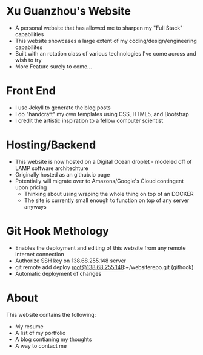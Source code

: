 # Xu Guanzhou's Website
* A personal website that has allowed me to sharpen my "Full Stack" capabilities
* This website showcases a large extent of my coding/design/engineering capabilites
* Built with an rotation class of various technologies I've come across and wish to try
* More Feature surely to come...

# Front End
* I use Jekyll to generate the blog posts
* I do "handcraft" my own templates using CSS, HTML5, and Bootstrap
* I credit the artistic inspiration to a fellow computer scientist

# Hosting/Backend
* This website is now hosted on a Digital Ocean droplet - modeled off of LAMP software architechture
* Originally hosted as an github.io page
* Potentially will migrate over to Amazons/Google's Cloud contingent upon pricing
  * Thinking about using wraping the whole thing on top of an DOCKER
  * The site is currently small enough to function on top of any server anyways

# Git Hook Methology
* Enables the deployment and editing of this website from any remote internet connection
* Authorize SSH key on 138.68.255.148 server
* git remote add deploy root@138.68.255.148:~/websiterepo.git (githook)
* Automatic deployment of changes

# About
This website contains the following:
* My resume
* A list of my portfolio
* A blog contianing my thoughts
* A way to contact me
